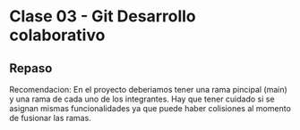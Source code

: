 # Clase 03 - Git Desarrollo colaborativo

## Repaso

Recomendacion: En el proyecto deberiamos tener una rama pincipal (main) y una rama de cada uno de los integrantes. Hay que tener cuidado si se asignan mismas funcionalidades ya que puede haber colisiones al momento de fusionar las ramas. 